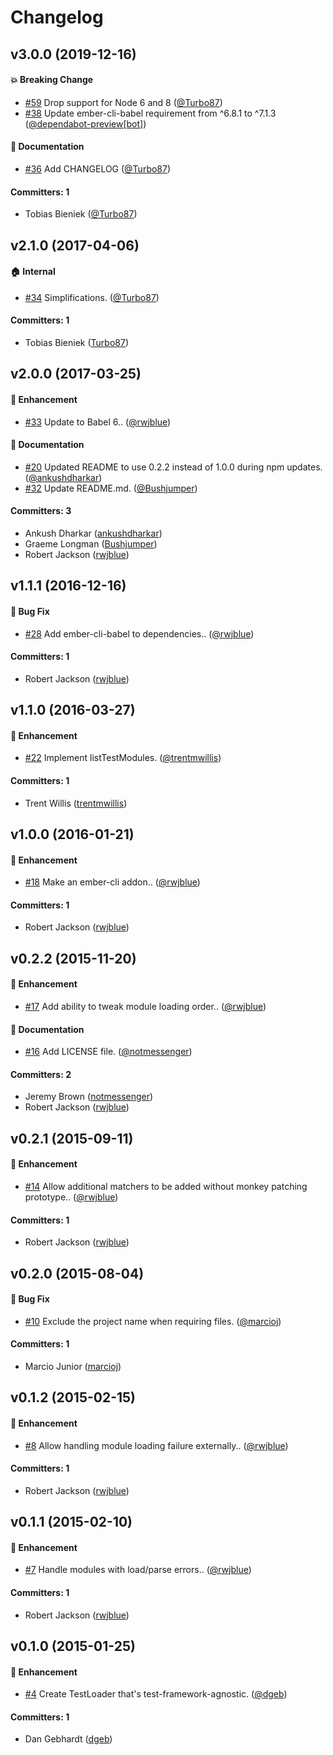 # Changelog

## v3.0.0 (2019-12-16)

#### :boom: Breaking Change
* [#59](https://github.com/ember-cli/ember-cli-test-loader/pull/59) Drop support for Node 6 and 8 ([@Turbo87](https://github.com/Turbo87))
* [#38](https://github.com/ember-cli/ember-cli-test-loader/pull/38) Update ember-cli-babel requirement from ^6.8.1 to ^7.1.3 ([@dependabot-preview[bot]](https://github.com/apps/dependabot-preview))

#### :memo: Documentation
* [#36](https://github.com/ember-cli/ember-cli-test-loader/pull/36) Add CHANGELOG ([@Turbo87](https://github.com/Turbo87))

#### Committers: 1
- Tobias Bieniek ([@Turbo87](https://github.com/Turbo87))


## v2.1.0 (2017-04-06)

#### :house: Internal
* [#34](https://github.com/ember-cli/ember-cli-test-loader/pull/34) Simplifications. ([@Turbo87](https://github.com/Turbo87))

#### Committers: 1
- Tobias Bieniek ([Turbo87](https://github.com/Turbo87))


## v2.0.0 (2017-03-25)

#### :rocket: Enhancement
* [#33](https://github.com/ember-cli/ember-cli-test-loader/pull/33) Update to Babel 6.. ([@rwjblue](https://github.com/rwjblue))

#### :memo: Documentation
* [#20](https://github.com/ember-cli/ember-cli-test-loader/pull/20) Updated README to use 0.2.2 instead of 1.0.0 during npm updates. ([@ankushdharkar](https://github.com/ankushdharkar))
* [#32](https://github.com/ember-cli/ember-cli-test-loader/pull/32) Update README.md. ([@Bushjumper](https://github.com/Bushjumper))

#### Committers: 3
- Ankush Dharkar ([ankushdharkar](https://github.com/ankushdharkar))
- Graeme Longman ([Bushjumper](https://github.com/Bushjumper))
- Robert Jackson ([rwjblue](https://github.com/rwjblue))


## v1.1.1 (2016-12-16)

#### :bug: Bug Fix
* [#28](https://github.com/ember-cli/ember-cli-test-loader/pull/28) Add ember-cli-babel to dependencies.. ([@rwjblue](https://github.com/rwjblue))

#### Committers: 1
- Robert Jackson ([rwjblue](https://github.com/rwjblue))


## v1.1.0 (2016-03-27)

#### :rocket: Enhancement
* [#22](https://github.com/ember-cli/ember-cli-test-loader/pull/22) Implement listTestModules. ([@trentmwillis](https://github.com/trentmwillis))

#### Committers: 1
- Trent Willis ([trentmwillis](https://github.com/trentmwillis))


## v1.0.0 (2016-01-21)

#### :rocket: Enhancement
* [#18](https://github.com/ember-cli/ember-cli-test-loader/pull/18) Make an ember-cli addon.. ([@rwjblue](https://github.com/rwjblue))

#### Committers: 1
- Robert Jackson ([rwjblue](https://github.com/rwjblue))


## v0.2.2 (2015-11-20)

#### :rocket: Enhancement
* [#17](https://github.com/ember-cli/ember-cli-test-loader/pull/17) Add ability to tweak module loading order.. ([@rwjblue](https://github.com/rwjblue))

#### :memo: Documentation
* [#16](https://github.com/ember-cli/ember-cli-test-loader/pull/16) Add LICENSE file. ([@notmessenger](https://github.com/notmessenger))

#### Committers: 2
- Jeremy Brown ([notmessenger](https://github.com/notmessenger))
- Robert Jackson ([rwjblue](https://github.com/rwjblue))


## v0.2.1 (2015-09-11)

#### :rocket: Enhancement
* [#14](https://github.com/ember-cli/ember-cli-test-loader/pull/14) Allow additional matchers to be added without monkey patching prototype.. ([@rwjblue](https://github.com/rwjblue))

#### Committers: 1
- Robert Jackson ([rwjblue](https://github.com/rwjblue))


## v0.2.0 (2015-08-04)

#### :bug: Bug Fix
* [#10](https://github.com/ember-cli/ember-cli-test-loader/pull/10) Exclude the project name when requiring files. ([@marcioj](https://github.com/marcioj))

#### Committers: 1
- Marcio Junior ([marcioj](https://github.com/marcioj))


## v0.1.2 (2015-02-15)

#### :rocket: Enhancement
* [#8](https://github.com/ember-cli/ember-cli-test-loader/pull/8) Allow handling module loading failure externally.. ([@rwjblue](https://github.com/rwjblue))

#### Committers: 1
- Robert Jackson ([rwjblue](https://github.com/rwjblue))


## v0.1.1 (2015-02-10)

#### :rocket: Enhancement
* [#7](https://github.com/ember-cli/ember-cli-test-loader/pull/7) Handle modules with load/parse errors.. ([@rwjblue](https://github.com/rwjblue))

#### Committers: 1
- Robert Jackson ([rwjblue](https://github.com/rwjblue))


## v0.1.0 (2015-01-25)

#### :rocket: Enhancement
* [#4](https://github.com/ember-cli/ember-cli-test-loader/pull/4) Create TestLoader that's test-framework-agnostic. ([@dgeb](https://github.com/dgeb))

#### Committers: 1
- Dan Gebhardt ([dgeb](https://github.com/dgeb))
